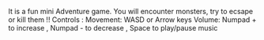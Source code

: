 It is a fun mini Adventure game.
You will encounter monsters, try to ecsape or kill them !!
Controls : 
Movement: WASD or Arrow keys
Volume: Numpad + to increase , Numpad - to decrease , Space to play/pause music
